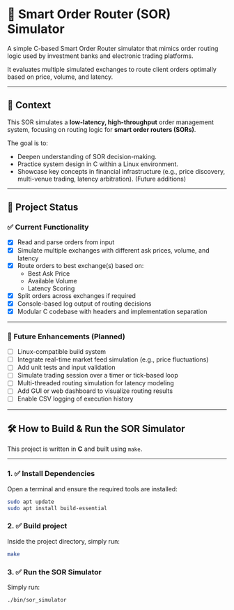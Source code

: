 # 🧠 Smart Order Router (SOR) Simulator

A simple C-based Smart Order Router simulator that mimics order routing logic used by investment banks and electronic trading platforms. 

It evaluates multiple simulated exchanges to route client orders optimally based on price, volume, and latency.

---

## 📘 Context

This SOR simulates a **low-latency, high-throughput** order management system, focusing on routing logic for **smart order routers (SORs)**.  

The goal is to:
- Deepen understanding of SOR decision-making.
- Practice system design in C within a Linux environment.
- Showcase key concepts in financial infrastructure (e.g., price discovery, multi-venue trading, latency arbitration). (Future additions)

---

## 📌 Project Status

### ✅ Current Functionality
- [x] Read and parse orders from input
- [x] Simulate multiple exchanges with different ask prices, volume, and latency
- [x] Route orders to best exchange(s) based on:
  - Best Ask Price
  - Available Volume
  - Latency Scoring
- [x] Split orders across exchanges if required
- [x] Console-based log output of routing decisions
- [x] Modular C codebase with headers and implementation separation

---

### 🧩 Future Enhancements (Planned)
- [ ] Linux-compatible build system
- [ ] Integrate real-time market feed simulation (e.g., price fluctuations)
- [ ] Add unit tests and input validation
- [ ] Simulate trading session over a timer or tick-based loop
- [ ] Multi-threaded routing simulation for latency modeling
- [ ] Add GUI or web dashboard to visualize routing results
- [ ] Enable CSV logging of execution history

---

## 🛠️ How to Build & Run the SOR Simulator

This project is written in **C** and built using `make`. 

---

### 1. ✅ Install Dependencies

Open a terminal and ensure the required tools are installed:

```bash
sudo apt update
sudo apt install build-essential
```

### 2. ✅ Build project

Inside the project directory, simply run:

```bash
make
```


### 3. ✅ Run the SOR Simulator

Simply run:

```bash
./bin/sor_simulator
```




